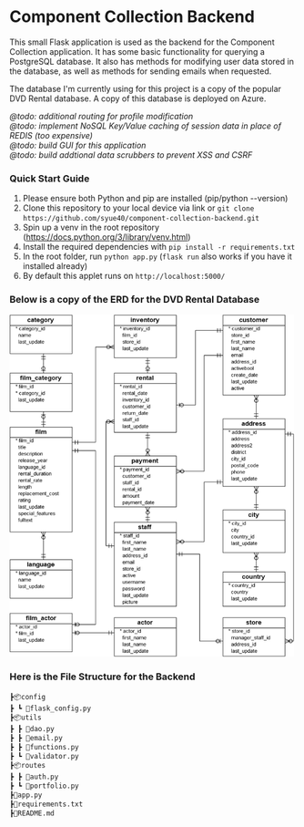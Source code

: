 # Component Collection Backend
This small Flask application is used as the backend for the Component Collection application. It has some basic functionality for querying a PostgreSQL database. It also has methods for modifying user data stored in the database, as well as methods for sending emails when requested.

The database I'm currently using for this project is a copy of the popular DVD Rental database. A copy of this database is deployed on Azure.

*@todo: additional routing for profile modification*\
*@todo: implement NoSQL Key/Value caching of session data in place of REDIS (too expensive)*\
*@todo: build GUI for this application*\
*@todo: build addtional data scrubbers to prevent XSS and CSRF*

### Quick Start Guide
1. Please ensure both Python and pip are installed (pip/python --version)
2. Clone this repository to your local device via link or ```git clone https://github.com/syue40/component-collection-backend.git```
3. Spin up a venv in the root repository (https://docs.python.org/3/library/venv.html)
4. Install the required dependencies with ```pip install -r requirements.txt```
5. In the root folder, run ```python app.py``` (```flask run``` also works if you have it installed already)
6. By default this applet runs on ```http://localhost:5000/``` 


### Below is a copy of the ERD for the DVD Rental Database
<img src="dvd-erd.png" width="500" height="600"></img>


### Here is the File Structure for the Backend 
```
┣📦config 
┣ ┗ 📜flask_config.py
┣📦utils
┣ ┣ 📜dao.py
┣ ┣ 📜email.py
┣ ┣ 📜functions.py
┣ ┗ 📜validator.py
┣📦routes
┣ ┣ 📜auth.py
┣ ┗ 📜portfolio.py
┣📜app.py
┣📜requirements.txt
┣📜README.md
 ```

